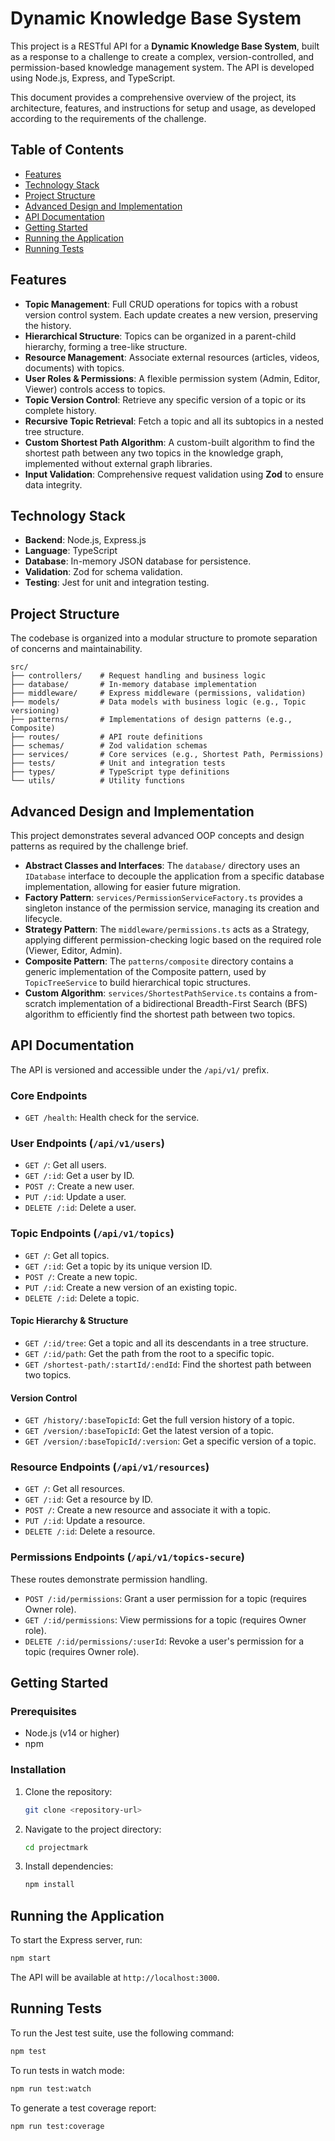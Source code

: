 # Dynamic Knowledge Base System

This project is a RESTful API for a **Dynamic Knowledge Base System**, built as a response to a challenge to create a complex, version-controlled, and permission-based knowledge management system. The API is developed using Node.js, Express, and TypeScript.

This document provides a comprehensive overview of the project, its architecture, features, and instructions for setup and usage, as developed according to the requirements of the challenge.

## Table of Contents

- [Features](#features)
- [Technology Stack](#technology-stack)
- [Project Structure](#project-structure)
- [Advanced Design and Implementation](#advanced-design-and-implementation)
- [API Documentation](#api-documentation)
- [Getting Started](#getting-started)
- [Running the Application](#running-the-application)
- [Running Tests](#running-tests)

## Features

- **Topic Management**: Full CRUD operations for topics with a robust version control system. Each update creates a new version, preserving the history.
- **Hierarchical Structure**: Topics can be organized in a parent-child hierarchy, forming a tree-like structure.
- **Resource Management**: Associate external resources (articles, videos, documents) with topics.
- **User Roles & Permissions**: A flexible permission system (Admin, Editor, Viewer) controls access to topics.
- **Topic Version Control**: Retrieve any specific version of a topic or its complete history.
- **Recursive Topic Retrieval**: Fetch a topic and all its subtopics in a nested tree structure.
- **Custom Shortest Path Algorithm**: A custom-built algorithm to find the shortest path between any two topics in the knowledge graph, implemented without external graph libraries.
- **Input Validation**: Comprehensive request validation using **Zod** to ensure data integrity.

## Technology Stack

- **Backend**: Node.js, Express.js
- **Language**: TypeScript
- **Database**: In-memory JSON database for persistence.
- **Validation**: Zod for schema validation.
- **Testing**: Jest for unit and integration testing.

## Project Structure

The codebase is organized into a modular structure to promote separation of concerns and maintainability.

```
src/
├── controllers/    # Request handling and business logic
├── database/       # In-memory database implementation
├── middleware/     # Express middleware (permissions, validation)
├── models/         # Data models with business logic (e.g., Topic versioning)
├── patterns/       # Implementations of design patterns (e.g., Composite)
├── routes/         # API route definitions
├── schemas/        # Zod validation schemas
├── services/       # Core services (e.g., Shortest Path, Permissions)
├── tests/          # Unit and integration tests
├── types/          # TypeScript type definitions
└── utils/          # Utility functions
```

## Advanced Design and Implementation

This project demonstrates several advanced OOP concepts and design patterns as required by the challenge brief.

- **Abstract Classes and Interfaces**: The `database/` directory uses an `IDatabase` interface to decouple the application from a specific database implementation, allowing for easier future migration.
- **Factory Pattern**: `services/PermissionServiceFactory.ts` provides a singleton instance of the permission service, managing its creation and lifecycle.
- **Strategy Pattern**: The `middleware/permissions.ts` acts as a Strategy, applying different permission-checking logic based on the required role (Viewer, Editor, Admin).
- **Composite Pattern**: The `patterns/composite` directory contains a generic implementation of the Composite pattern, used by `TopicTreeService` to build hierarchical topic structures.
- **Custom Algorithm**: `services/ShortestPathService.ts` contains a from-scratch implementation of a bidirectional Breadth-First Search (BFS) algorithm to efficiently find the shortest path between two topics.

## API Documentation

The API is versioned and accessible under the `/api/v1/` prefix.

### Core Endpoints

- `GET /health`: Health check for the service.

### User Endpoints (`/api/v1/users`)

- `GET /`: Get all users.
- `GET /:id`: Get a user by ID.
- `POST /`: Create a new user.
- `PUT /:id`: Update a user.
- `DELETE /:id`: Delete a user.

### Topic Endpoints (`/api/v1/topics`)

- `GET /`: Get all topics.
- `GET /:id`: Get a topic by its unique version ID.
- `POST /`: Create a new topic.
- `PUT /:id`: Create a new version of an existing topic.
- `DELETE /:id`: Delete a topic.

#### Topic Hierarchy & Structure

- `GET /:id/tree`: Get a topic and all its descendants in a tree structure.
- `GET /:id/path`: Get the path from the root to a specific topic.
- `GET /shortest-path/:startId/:endId`: Find the shortest path between two topics.

#### Version Control

- `GET /history/:baseTopicId`: Get the full version history of a topic.
- `GET /version/:baseTopicId`: Get the latest version of a topic.
- `GET /version/:baseTopicId/:version`: Get a specific version of a topic.

### Resource Endpoints (`/api/v1/resources`)

- `GET /`: Get all resources.
- `GET /:id`: Get a resource by ID.
- `POST /`: Create a new resource and associate it with a topic.
- `PUT /:id`: Update a resource.
- `DELETE /:id`: Delete a resource.

### Permissions Endpoints (`/api/v1/topics-secure`)

These routes demonstrate permission handling.

- `POST /:id/permissions`: Grant a user permission for a topic (requires Owner role).
- `GET /:id/permissions`: View permissions for a topic (requires Owner role).
- `DELETE /:id/permissions/:userId`: Revoke a user's permission for a topic (requires Owner role).

## Getting Started

### Prerequisites

- Node.js (v14 or higher)
- npm

### Installation

1.  Clone the repository:
    ```sh
    git clone <repository-url>
    ```
2.  Navigate to the project directory:
    ```sh
    cd projectmark
    ```
3.  Install dependencies:
    ```sh
    npm install
    ```

## Running the Application

To start the Express server, run:

```sh
npm start
```

The API will be available at `http://localhost:3000`.

## Running Tests

To run the Jest test suite, use the following command:

```sh
npm test
```

To run tests in watch mode:

```sh
npm run test:watch
```

To generate a test coverage report:

```sh
npm run test:coverage
